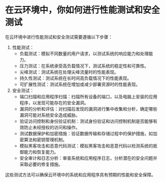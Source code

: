 # 在云环境中，你如何进行性能测试和安全测试

在云环境中进行性能测试和安全测试需要遵循以下步骤：

1. 性能测试：
    - 负载测试：模拟不同数量的用户请求，以测试系统的响应能力和处理能力。
    - 压力测试：在系统承受高负载情况下，测试系统的稳定性和可靠性。
    - 尖峰测试：测试系统在处理尖峰流量时的性能表现。
    - 持久性测试：测试系统在长时间高负载情况下的性能表现。
    - 可扩展性测试：测试系统在增加或减少部署资源时的性能表现。
2. 安全测试：
    - 端口扫描和应用程序扫描：扫描所有设备的端口，以及电脑上安装的应用程序，以发现可能存在的安全漏洞。
    - 漏洞的分析和评估：对扫描后发现的漏洞进行集中收集和分析，确定哪些漏洞可能对系统安全造成威胁。
    - 验证访问控制和身份验证机制：测试身份验证和访问控制机制是否能够有效防止未经授权的访问和操作。
    - 测试数据保护和加密措施：验证数据传输和存储过程中的保护措施，如加密算法和密钥管理机制。
    - 模拟黑客攻击和恶意代码测试：模拟黑客攻击和恶意代码以检测系统的抵御能力和恢复能力。
    - 安全审计和日志分析：审查系统和应用程序日志，分析潜在的安全问题并采取必要的修复措施。

这些测试方法可以确保云环境中的系统和应用程序具有预期的性能和安全保障。

